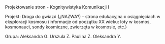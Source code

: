 Projektowanie stron - Kognitywistyka Komunikacji I

Projekt: Droga do gwiazd (¿NAZWA?) - strona edukacyjna o osiągnięciach w eksploracji kosmosu (informacje od początku XX wieku: loty w kosmos, kosmonauci, sondy kosmiczne, zwierzęta w kosmosie, etc.)

Grupa:
Aleksandra G.
Urszula Z.
Paulina Z.
Oleksandra Y.